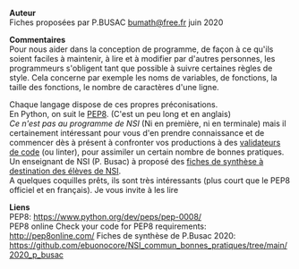 **Auteur**  
Fiches proposées par P.BUSAC <bumath@free.fr> juin 2020

**Commentaires**  
Pour nous aider dans la conception de programme, de façon à ce qu'ils soient faciles à maintenir, à lire et à modifier par d'autres personnes, les programmeurs s'obligent tant que possible à suivre certaines règles de style.
Cela concerne par exemple les noms de variables, de fonctions, la taille des fonctions, le nombre de caractères d'une ligne.  

Chaque langage dispose de ces propres préconisations.  
En Python, on suit le [PEP8](https://www.python.org/dev/peps/pep-0008/). (C'est un peu long et en anglais)  
*Ce n'est pas au programme de NSI* (Ni en première, ni en terminale) mais il certainement intéressant pour vous d'en prendre connaissance et de commencer dès à présent à confronter vos productions à des [validateurs de code](http://pep8online.com/) (ou linter), pour assimiler un certain nombre de bonnes pratiques.
Un enseignant de NSI (P. Busac) à proposé des [fiches de synthèse à destination des élèves de NSI](https://github.com/ebuonocore/NSI_commun_bonnes_pratiques/tree/main/2020_p_busac).  
A quelques coquilles prêts, ils sont très intéressants (plus court que le PEP8 officiel et en français). Je vous invite à les lire

**Liens**  
PEP8: https://www.python.org/dev/peps/pep-0008/  
PEP8 online Check your code for PEP8 requirements: http://pep8online.com/
Fiches de synthèse de P.Busac 2020: https://github.com/ebuonocore/NSI_commun_bonnes_pratiques/tree/main/2020_p_busac

